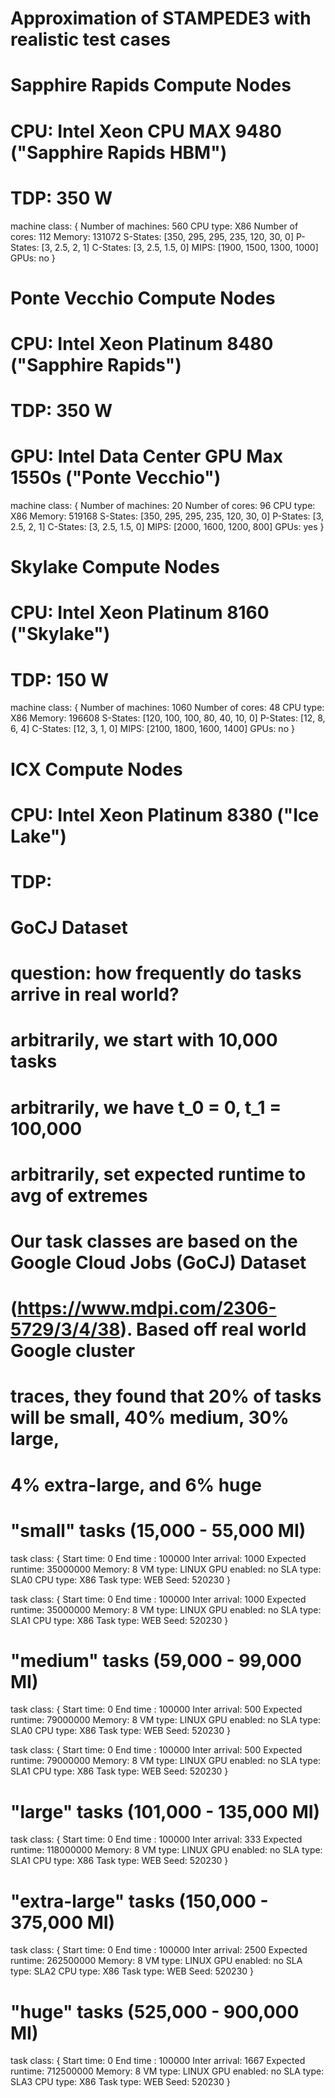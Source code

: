 # Approximation of STAMPEDE3 with realistic test cases

# Sapphire Rapids Compute Nodes
# CPU: Intel Xeon CPU MAX 9480 ("Sapphire Rapids HBM")
# TDP: 350 W
machine class:
{
        Number of machines: 560
        CPU type: X86
        Number of cores: 112
        Memory: 131072
        S-States: [350, 295, 295, 235, 120, 30, 0]
        P-States: [3, 2.5, 2, 1]
        C-States: [3, 2.5, 1.5, 0]
        MIPS: [1900, 1500, 1300, 1000]
        GPUs: no
}

# Ponte Vecchio Compute Nodes
# CPU: Intel Xeon Platinum 8480 ("Sapphire Rapids")
# TDP: 350 W
# GPU: Intel Data Center GPU Max 1550s ("Ponte Vecchio")
machine class:
{
        Number of machines: 20
        Number of cores: 96
        CPU type: X86
        Memory: 519168
        S-States: [350, 295, 295, 235, 120, 30, 0]
        P-States: [3, 2.5, 2, 1]
        C-States: [3, 2.5, 1.5, 0]
        MIPS: [2000, 1600, 1200, 800]
        GPUs: yes
}

# Skylake Compute Nodes
# CPU: Intel Xeon Platinum 8160 ("Skylake")
# TDP: 150 W
machine class:
{
        Number of machines: 1060
        Number of cores: 48
        CPU type: X86
        Memory: 196608
        S-States: [120, 100, 100, 80, 40, 10, 0]
        P-States: [12, 8, 6, 4]
        C-States: [12, 3, 1, 0]
        MIPS: [2100, 1800, 1600, 1400]
        GPUs: no
}

# ICX Compute Nodes
# CPU: Intel Xeon Platinum 8380 ("Ice Lake")
# TDP:

# GoCJ Dataset
# question: how frequently do tasks arrive in real world?
# arbitrarily, we start with 10,000 tasks
# arbitrarily, we have t_0 = 0, t_1 = 100,000
# arbitrarily, set expected runtime to avg of extremes
# Our task classes are based on the Google Cloud Jobs (GoCJ) Dataset 
# (https://www.mdpi.com/2306-5729/3/4/38). Based off real world Google cluster 
# traces, they found that 20% of tasks will be small, 40% medium, 30% large, 
# 4% extra-large, and 6% huge
# 

# "small" tasks (15,000 - 55,000 MI)
task class:
{
        Start time: 0
        End time : 100000
        Inter arrival: 1000
        Expected runtime: 35000000
        Memory: 8
        VM type: LINUX
        GPU enabled: no
        SLA type: SLA0
        CPU type: X86
        Task type: WEB
        Seed: 520230
}

task class:
{
        Start time: 0
        End time : 100000
        Inter arrival: 1000
        Expected runtime: 35000000
        Memory: 8
        VM type: LINUX
        GPU enabled: no
        SLA type: SLA1
        CPU type: X86
        Task type: WEB
        Seed: 520230
}

# "medium" tasks (59,000 - 99,000 MI)
task class:
{
        Start time: 0
        End time : 100000
        Inter arrival: 500
        Expected runtime: 79000000
        Memory: 8
        VM type: LINUX
        GPU enabled: no
        SLA type: SLA0
        CPU type: X86
        Task type: WEB
        Seed: 520230
}

task class:
{
        Start time: 0
        End time : 100000
        Inter arrival: 500
        Expected runtime: 79000000
        Memory: 8
        VM type: LINUX
        GPU enabled: no
        SLA type: SLA1
        CPU type: X86
        Task type: WEB
        Seed: 520230
}

# "large" tasks (101,000 - 135,000 MI)
task class:
{
        Start time: 0
        End time : 100000
        Inter arrival: 333
        Expected runtime: 118000000
        Memory: 8
        VM type: LINUX
        GPU enabled: no
        SLA type: SLA1
        CPU type: X86
        Task type: WEB
        Seed: 520230
}

# "extra-large" tasks (150,000 - 375,000 MI)
task class:
{
        Start time: 0
        End time : 100000
        Inter arrival: 2500
        Expected runtime: 262500000
        Memory: 8
        VM type: LINUX
        GPU enabled: no
        SLA type: SLA2
        CPU type: X86
        Task type: WEB
        Seed: 520230
}

# "huge" tasks (525,000 - 900,000 MI)
task class:
{
        Start time: 0
        End time : 100000
        Inter arrival: 1667
        Expected runtime: 712500000
        Memory: 8
        VM type: LINUX
        GPU enabled: no
        SLA type: SLA3
        CPU type: X86
        Task type: WEB
        Seed: 520230
}